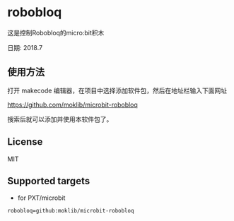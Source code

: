 # robobloq

这是控制Robobloq的micro:bit积木
 
日期: 2018.7

## 使用方法

打开 makecode 编辑器，在项目中选择添加软件包，然后在地址栏输入下面网址  

https://github.com/moklib/microbit-robobloq

搜索后就可以添加并使用本软件包了。

## License

MIT

## Supported targets

* for PXT/microbit


```package
robobloq=github:moklib/microbit-robobloq
```
